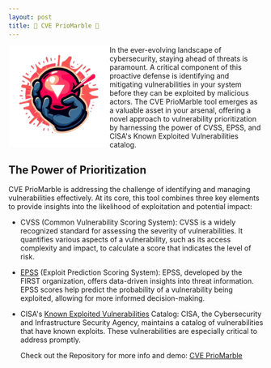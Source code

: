```yaml
---
layout: post
title: 🔮 CVE PrioMarble 🔮
---
```


<img height="200" align="left" src="/images/cve-priomarble-logo.png">
In the ever-evolving landscape of cybersecurity, staying ahead of threats is paramount. A critical component of this proactive defense is identifying and mitigating vulnerabilities in your system before they can be exploited by malicious actors. The CVE PrioMarble tool emerges as a valuable asset in your arsenal, offering a novel approach to vulnerability prioritization by harnessing the power of CVSS, EPSS, and CISA's Known Exploited Vulnerabilities catalog.

## The Power of Prioritization
CVE PrioMarble is addressing the challenge of identifying and managing vulnerabilities effectively. At its core, this tool combines three key elements to provide insights into the likelihood of exploitation and potential impact:

* CVSS (Common Vulnerability Scoring System):
  CVSS is a widely recognized standard for assessing the severity of vulnerabilities. It quantifies various aspects of a vulnerability, such as its access complexity and impact, to calculate a score that indicates the level of risk.
* [EPSS](https://www.first.org/epss/data_stats) (Exploit Prediction Scoring System):
  EPSS, developed by the FIRST organization, offers data-driven insights into threat information. EPSS scores help predict the probability of a vulnerability being exploited, allowing for more informed decision-making.
* CISA's [Known Exploited Vulnerabilities](https://www.cisa.gov/known-exploited-vulnerabilities-catalog) Catalog: 
  CISA, the Cybersecurity and Infrastructure Security Agency, maintains a catalog of vulnerabilities that have known exploits. These vulnerabilities are especially critical to address promptly.

  Check out the Repository for more info and demo: [CVE PrioMarble](https://github.com/BenjiTrapp/cve-prio-marble)
